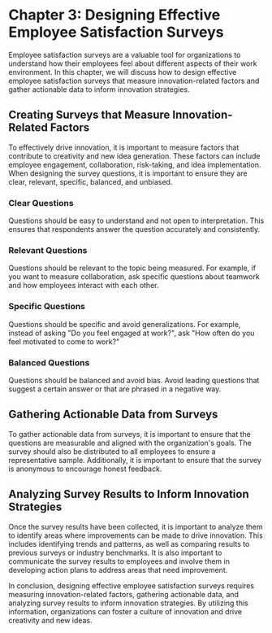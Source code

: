 Chapter 3: Designing Effective Employee Satisfaction Surveys
============================================================

Employee satisfaction surveys are a valuable tool for organizations to understand how their employees feel about different aspects of their work environment. In this chapter, we will discuss how to design effective employee satisfaction surveys that measure innovation-related factors and gather actionable data to inform innovation strategies.

Creating Surveys that Measure Innovation-Related Factors
--------------------------------------------------------

To effectively drive innovation, it is important to measure factors that contribute to creativity and new idea generation. These factors can include employee engagement, collaboration, risk-taking, and idea implementation. When designing the survey questions, it is important to ensure they are clear, relevant, specific, balanced, and unbiased.

### Clear Questions

Questions should be easy to understand and not open to interpretation. This ensures that respondents answer the question accurately and consistently.

### Relevant Questions

Questions should be relevant to the topic being measured. For example, if you want to measure collaboration, ask specific questions about teamwork and how employees interact with each other.

### Specific Questions

Questions should be specific and avoid generalizations. For example, instead of asking "Do you feel engaged at work?", ask "How often do you feel motivated to come to work?"

### Balanced Questions

Questions should be balanced and avoid bias. Avoid leading questions that suggest a certain answer or that are phrased in a negative way.

Gathering Actionable Data from Surveys
--------------------------------------

To gather actionable data from surveys, it is important to ensure that the questions are measurable and aligned with the organization's goals. The survey should also be distributed to all employees to ensure a representative sample. Additionally, it is important to ensure that the survey is anonymous to encourage honest feedback.

Analyzing Survey Results to Inform Innovation Strategies
--------------------------------------------------------

Once the survey results have been collected, it is important to analyze them to identify areas where improvements can be made to drive innovation. This includes identifying trends and patterns, as well as comparing results to previous surveys or industry benchmarks. It is also important to communicate the survey results to employees and involve them in developing action plans to address areas that need improvement.

In conclusion, designing effective employee satisfaction surveys requires measuring innovation-related factors, gathering actionable data, and analyzing survey results to inform innovation strategies. By utilizing this information, organizations can foster a culture of innovation and drive creativity and new ideas.
